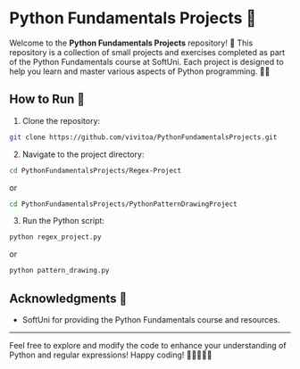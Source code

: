 # Python Fundamentals Projects 🐍

Welcome to the **Python Fundamentals Projects** repository! 🎉 This repository is a collection of small projects and exercises completed as part of the Python Fundamentals course at SoftUni. Each project is designed to help you learn and master various aspects of Python programming. 🧑‍💻


## How to Run 🚀

1. Clone the repository:

```bash
git clone https://github.com/vivitoa/PythonFundamentalsProjects.git
```

2. Navigate to the project directory:

```bash
cd PythonFundamentalsProjects/Regex-Project
```
or
```bash
cd PythonFundamentalsProjects/PythonPatternDrawingProject
```

3. Run the Python script:

```bash
python regex_project.py
```
or
```bash
python pattern_drawing.py
```

## Acknowledgments 🙏

- SoftUni for providing the Python Fundamentals course and resources.

---

Feel free to explore and modify the code to enhance your understanding of Python and regular expressions! Happy coding! 🎉👨‍💻👩‍💻

